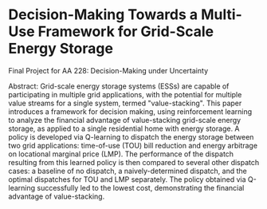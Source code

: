 # Decision-Making Towards a Multi-Use Framework for Grid-Scale Energy Storage
Final Project for AA 228: Decision-Making under Uncertainty

Abstract: Grid-scale energy storage systems (ESSs) are capable of participating in multiple grid applications, with the potential for multiple value streams for a single system, termed "value-stacking". This paper introduces a framework for decision making, using reinforcement learning to analyze the financial advantage of value-stacking grid-scale energy storage, as applied to a single residential home with energy storage. A policy is developed via Q-learning to dispatch the energy storage between two grid applications: time-of-use (TOU) bill reduction and energy arbitrage on locational marginal price (LMP). The performance of the dispatch resulting from this learned policy is then compared to several other dispatch cases: a baseline of no dispatch, a naively-determined dispatch, and the optimal dispatches for TOU and LMP separately. The policy obtained via Q-learning successfully led to the lowest cost, demonstrating the financial advantage of value-stacking.
